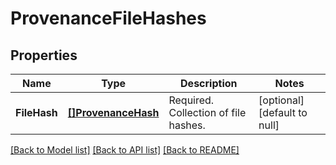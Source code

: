 # ProvenanceFileHashes

## Properties
Name | Type | Description | Notes
------------ | ------------- | ------------- | -------------
**FileHash** | [**[]ProvenanceHash**](provenanceHash.md) | Required. Collection of file hashes. | [optional] [default to null]

[[Back to Model list]](../README.md#documentation-for-models) [[Back to API list]](../README.md#documentation-for-api-endpoints) [[Back to README]](../README.md)


